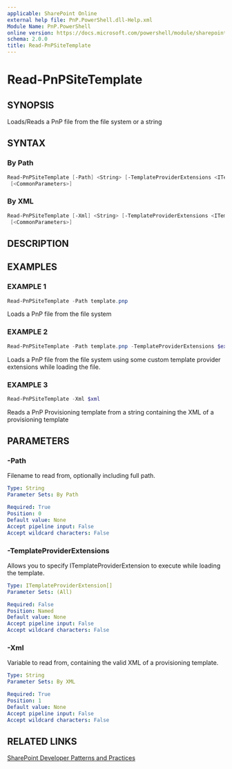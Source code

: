 ```yaml
---
applicable: SharePoint Online
external help file: PnP.PowerShell.dll-Help.xml
Module Name: PnP.PowerShell
online version: https://docs.microsoft.com/powershell/module/sharepoint-pnp/read-pnpSiteTemplate
schema: 2.0.0
title: Read-PnPSiteTemplate
---
```


# Read-PnPSiteTemplate

## SYNOPSIS
Loads/Reads a PnP file from the file system or a string

## SYNTAX

### By Path
```powershell
Read-PnPSiteTemplate [-Path] <String> [-TemplateProviderExtensions <ITemplateProviderExtension[]>]
 [<CommonParameters>]
```

### By XML
```powershell
Read-PnPSiteTemplate [-Xml] <String> [-TemplateProviderExtensions <ITemplateProviderExtension[]>]
 [<CommonParameters>]
```

## DESCRIPTION

## EXAMPLES

### EXAMPLE 1
```powershell
Read-PnPSiteTemplate -Path template.pnp
```

Loads a PnP file from the file system

### EXAMPLE 2
```powershell
Read-PnPSiteTemplate -Path template.pnp -TemplateProviderExtensions $extensions
```

Loads a PnP file from the file system using some custom template provider extensions while loading the file.

### EXAMPLE 3
```powershell
Read-PnPSiteTemplate -Xml $xml
```

Reads a PnP Provisioning template from a string containing the XML of a provisioning template

## PARAMETERS

### -Path
Filename to read from, optionally including full path.

```yaml
Type: String
Parameter Sets: By Path

Required: True
Position: 0
Default value: None
Accept pipeline input: False
Accept wildcard characters: False
```

### -TemplateProviderExtensions
Allows you to specify ITemplateProviderExtension to execute while loading the template.

```yaml
Type: ITemplateProviderExtension[]
Parameter Sets: (All)

Required: False
Position: Named
Default value: None
Accept pipeline input: False
Accept wildcard characters: False
```

### -Xml
Variable to read from, containing the valid XML of a provisioning template.

```yaml
Type: String
Parameter Sets: By XML

Required: True
Position: 1
Default value: None
Accept pipeline input: False
Accept wildcard characters: False
```

## RELATED LINKS

[SharePoint Developer Patterns and Practices](https://aka.ms/sppnp)